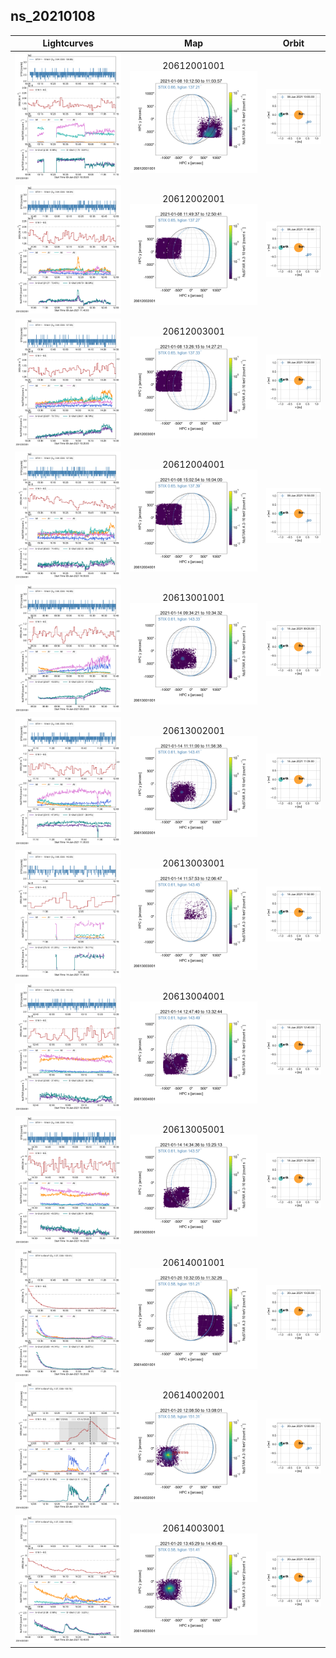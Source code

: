 ## ns_20210108
 
|  Lightcurves |  Map | Orbit |
|:---:|:---:|:---:|
|[![](ltc_20210108_1005_20612001001_ngs.png)](ltc_20210108_1005_20612001001_ngs.png)|20612001001<br/>[![](map_20210108_1005_20612001001_ngs.png)](map_20210108_1005_20612001001_ngs.png)|[![](orbeph_20210108_1005_20612001001_ngs.png)](orbeph_20210108_1005_20612001001_ngs.png)|
|[![](ltc_20210108_1140_20612002001_ngs.png)](ltc_20210108_1140_20612002001_ngs.png)|20612002001<br/>[![](map_20210108_1140_20612002001_ngs.png)](map_20210108_1140_20612002001_ngs.png)|[![](orbeph_20210108_1140_20612002001_ngs.png)](orbeph_20210108_1140_20612002001_ngs.png)|
|[![](ltc_20210108_1320_20612003001_ngs.png)](ltc_20210108_1320_20612003001_ngs.png)|20612003001<br/>[![](map_20210108_1320_20612003001_ngs.png)](map_20210108_1320_20612003001_ngs.png)|[![](orbeph_20210108_1320_20612003001_ngs.png)](orbeph_20210108_1320_20612003001_ngs.png)|
|[![](ltc_20210108_1455_20612004001_ngs.png)](ltc_20210108_1455_20612004001_ngs.png)|20612004001<br/>[![](map_20210108_1455_20612004001_ngs.png)](map_20210108_1455_20612004001_ngs.png)|[![](orbeph_20210108_1455_20612004001_ngs.png)](orbeph_20210108_1455_20612004001_ngs.png)|
|[![](ltc_20210114_0925_20613001001_ngs.png)](ltc_20210114_0925_20613001001_ngs.png)|20613001001<br/>[![](map_20210114_0925_20613001001_ngs.png)](map_20210114_0925_20613001001_ngs.png)|[![](orbeph_20210114_0925_20613001001_ngs.png)](orbeph_20210114_0925_20613001001_ngs.png)|
|[![](ltc_20210114_1105_20613002001_ngs.png)](ltc_20210114_1105_20613002001_ngs.png)|20613002001<br/>[![](map_20210114_1105_20613002001_ngs.png)](map_20210114_1105_20613002001_ngs.png)|[![](orbeph_20210114_1105_20613002001_ngs.png)](orbeph_20210114_1105_20613002001_ngs.png)|
|[![](ltc_20210114_1150_20613003001_ngs.png)](ltc_20210114_1150_20613003001_ngs.png)|20613003001<br/>[![](map_20210114_1150_20613003001_ngs.png)](map_20210114_1150_20613003001_ngs.png)|[![](orbeph_20210114_1150_20613003001_ngs.png)](orbeph_20210114_1150_20613003001_ngs.png)|
|[![](ltc_20210114_1240_20613004001_ngs.png)](ltc_20210114_1240_20613004001_ngs.png)|20613004001<br/>[![](map_20210114_1240_20613004001_ngs.png)](map_20210114_1240_20613004001_ngs.png)|[![](orbeph_20210114_1240_20613004001_ngs.png)](orbeph_20210114_1240_20613004001_ngs.png)|
|[![](ltc_20210114_1425_20613005001_ngs.png)](ltc_20210114_1425_20613005001_ngs.png)|20613005001<br/>[![](map_20210114_1425_20613005001_ngs.png)](map_20210114_1425_20613005001_ngs.png)|[![](orbeph_20210114_1425_20613005001_ngs.png)](orbeph_20210114_1425_20613005001_ngs.png)|
|[![](ltc_20210120_1025_20614001001_ngs.png)](ltc_20210120_1025_20614001001_ngs.png)|20614001001<br/>[![](map_20210120_1025_20614001001_ngs.png)](map_20210120_1025_20614001001_ngs.png)|[![](orbeph_20210120_1025_20614001001_ngs.png)](orbeph_20210120_1025_20614001001_ngs.png)|
|[![](ltc_20210120_1200_20614002001_ngs.png)](ltc_20210120_1200_20614002001_ngs.png)|20614002001<br/>[![](map_20210120_1200_20614002001_ngs.png)](map_20210120_1200_20614002001_ngs.png)|[![](orbeph_20210120_1200_20614002001_ngs.png)](orbeph_20210120_1200_20614002001_ngs.png)|
|[![](ltc_20210120_1340_20614003001_ngs.png)](ltc_20210120_1340_20614003001_ngs.png)|20614003001<br/>[![](map_20210120_1340_20614003001_ngs.png)](map_20210120_1340_20614003001_ngs.png)|[![](orbeph_20210120_1340_20614003001_ngs.png)](orbeph_20210120_1340_20614003001_ngs.png)|
